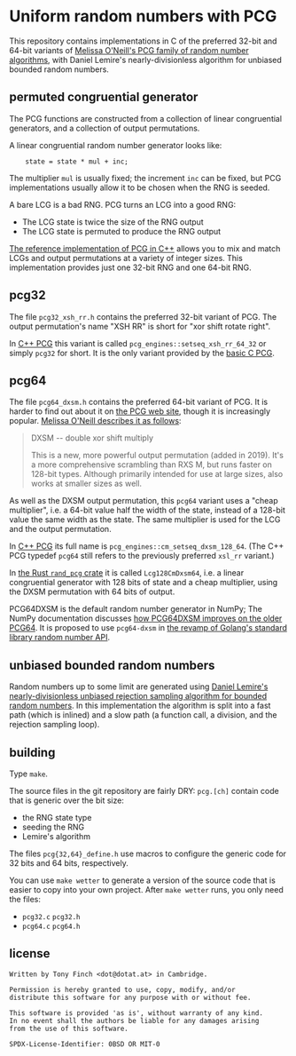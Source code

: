 Uniform random numbers with PCG
===============================

This repository contains implementations in C of the preferred 32-bit
and 64-bit variants of [Melissa O'Neill's PCG family of random number
algorithms][pcg], with Daniel Lemire's nearly-divisionless algorithm
for unbiased bounded random numbers.

[pcg]: https://www.pcg-random.org/


permuted congruential generator
-------------------------------

The PCG functions are constructed from a collection of linear
congruential generators, and a collection of output permutations.

A linear congruential random number generator looks like:

		state = state * mul + inc;

The multiplier `mul` is usually fixed; the increment `inc` can be
fixed, but PCG implementations usually allow it to be chosen when the
RNG is seeded.

A bare LCG is a bad RNG. PCG turns an LCG into a good RNG:

  * The LCG state is twice the size of the RNG output
  * The LCG state is permuted to produce the RNG output

[The reference implementation of PCG in C++][pcg-cpp] allows you to
mix and match LCGs and output permutations at a variety of integer
sizes. This implementation provides just one 32-bit RNG and one 64-bit
RNG.

[pcg-cpp]: https://github.com/imneme/pcg-cpp


pcg32
-----

The file `pcg32_xsh_rr.h` contains the preferred 32-bit variant of
PCG. The output permutation's name "XSH RR" is short for "xor shift
rotate right".

In [C++ PCG][pcg-cpp] this variant is called
`pcg_engines::setseq_xsh_rr_64_32` or simply `pcg32` for short.
It is the only variant provided by the [basic C PCG][pcg-basic].

[pcg-basic]: https://github.com/imneme/pcg-c-basic


pcg64
-----

The file `pcg64_dxsm.h` contains the preferred 64-bit variant of PCG.
It is harder to find out about it on [the PCG web site][pcg], though
it is increasingly popular. [Melissa O'Neill describes it as
follows][pcg-dxsm]:

[pcg-dxsm]: https://github.com/imneme/pcg-cpp/commit/871d0494ee9c9a7b7c43f753e3d8ca47c26f8005

> DXSM -- double xor shift multiply
>
> This is a new, more powerful output permutation (added in 2019).  It's
> a more comprehensive scrambling than RXS M, but runs faster on 128-bit
> types.  Although primarily intended for use at large sizes, also works
> at smaller sizes as well.

As well as the DXSM output permutation, this `pcg64` variant uses a
"cheap multiplier", i.e. a 64-bit value half the width of the state,
instead of a 128-bit value the same width as the state. The same
multiplier is used for the LCG and the output permutation.

In [C++ PCG][pcg-cpp] its full name is `pcg_engines::cm_setseq_dxsm_128_64`.
(The C++ PCG typedef `pcg64` still refers to the previously preferred
`xsl_rr` variant.)

In [the Rust `rand_pcg` crate][rust] it is called `Lcg128CmDxsm64`,
i.e. a linear congruential generator with 128 bits of state and a
cheap multiplier, using the DXSM permutation with 64 bits of output.

[rust]: https://rust-random.github.io/rand/rand_pcg/

PCG64DXSM is the default random number generator in NumPy; The NumPy
documentation discusses [how PCG64DXSM improves on the older
PCG64][numpy]. It is proposed to use `pcg64-dxsm` in [the revamp of
Golang's standard library random number API][golang].

[golang]: https://github.com/golang/go/discussions/60751
[numpy]: https://numpy.org/devdocs/reference/random/upgrading-pcg64.html


unbiased bounded random numbers
-------------------------------

Random numbers up to some limit are generated using [Daniel Lemire's
nearly-divisionless unbiased rejection sampling algorithm for bounded
random numbers][divisionless]. In this implementation the algorithm is
split into a fast path (which is inlined) and a slow path (a function
call, a division, and the rejection sampling loop).

[divisionless]: https://dotat.at/@/2020-10-29-nearly-divisionless-random-numbers.html


building
--------

Type `make`.

The source files in the git repository are fairly DRY: `pcg.[ch]`
contain code that is generic over the bit size:

  * the RNG state type
  * seeding the RNG
  * Lemire's algorithm

The files `pcg{32,64}_define.h` use macros to configure the generic
code for 32 bits and 64 bits, respectively.

You can use `make wetter` to generate a version of the source code
that is easier to copy into your own project. After `make wetter`
runs, you only need the files:

  * `pcg32.c` `pcg32.h`
  * `pcg64.c` `pcg64.h`


license
-------

    Written by Tony Finch <dot@dotat.at> in Cambridge.

    Permission is hereby granted to use, copy, modify, and/or
    distribute this software for any purpose with or without fee.

    This software is provided 'as is', without warranty of any kind.
    In no event shall the authors be liable for any damages arising
    from the use of this software.

    SPDX-License-Identifier: 0BSD OR MIT-0
